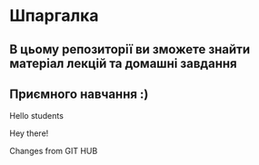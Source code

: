 # Шпаргалка 

## В цьому репозиторії ви зможете знайти матеріал лекцій та домашні завдання

## Приємного навчання :)

Hello students


Hey there!



Changes from GIT HUB
